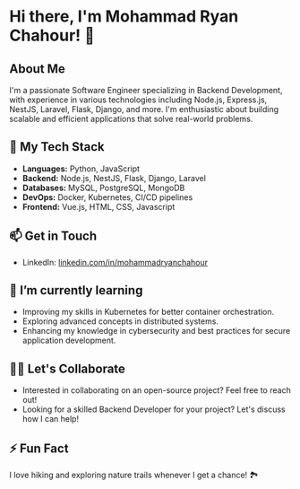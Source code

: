 # Hi there, I'm Mohammad Ryan Chahour! 👋

## About Me

I'm a passionate Software Engineer specializing in Backend Development, with experience in various technologies including Node.js, Express.js, NestJS, Laravel, Flask, Django, and more. I'm enthusiastic about building scalable and efficient applications that solve real-world problems.

## 🚀 My Tech Stack

- **Languages:** Python, JavaScript
- **Backend:** Node.js, NestJS, Flask, Django, Laravel
- **Databases:** MySQL, PostgreSQL, MongoDB
- **DevOps:** Docker, Kubernetes, CI/CD pipelines
- **Frontend:** Vue.js, HTML, CSS, Javascript

## 📫 Get in Touch

- LinkedIn: [linkedin.com/in/mohammadryanchahour](https://www.linkedin.com/in/mohammadryanchahour)
  
## 🌱 I’m currently learning

- Improving my skills in Kubernetes for better container orchestration.
- Exploring advanced concepts in distributed systems.
- Enhancing my knowledge in cybersecurity and best practices for secure application development.

## 🤝🏻 Let's Collaborate

- Interested in collaborating on an open-source project? Feel free to reach out!
- Looking for a skilled Backend Developer for your project? Let's discuss how I can help!

## ⚡ Fun Fact

I love hiking and exploring nature trails whenever I get a chance! 🏞️

